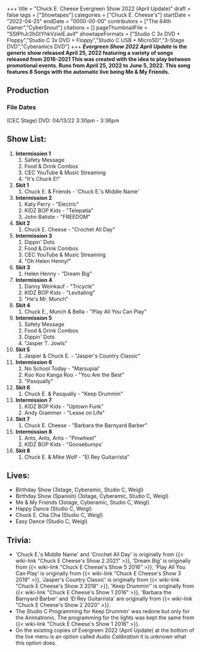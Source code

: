 +++
title = "Chuck E. Cheese Evergreen Show 2022 (April Update)"
draft = false
tags = ["Showtapes"]
categories = ["Chuck E. Cheese's"]
startDate = "2022-04-25"
endDate = "0000-00-00"
contributors = ["The 64th Gamer","CyberSnout"]
citations = []
pageThumbnailFile = "SStPhJr2hGtYhkVzieiE.avif"
showtapeFormats = ["Studio C 3x DVD + Floppy","Studio C 3x DVD + Floppy","Studio C USB + MicroSD","3-Stage DVD","Cyberamics DVD"]
+++
***Evergreen Show 2022 April Update* is the generic show released April 25, 2022 featuring a variety of songs released from 2016-2021
This was created with the idea to play between promotional events. Runs from April 25, 2022 to June 5, 2022. This song features 8 Songs with the automatic live being Me & My Friends.**

## Production

### File Dates

(CEC Stage) DVD: 04/13/22 3:30pm - 3:36pm

## Show List:

1.  **Intermission 1**
    1.  Safety Message
    2.  Food & Drink Combos
    3.  CEC YouTube & Music Streaming
    4.  "It's Chuck E!"
2.  **Skit 1**
    1.  Chuck E. & Friends - 'Chuck E.'s Middle Name'
3.  **Intermission 2**
    1.  Katy Perry - "Electric"
    2.  KIDZ BOP Kids - "Telepatía"
    3.  John Batiste - "FREEDOM"
4.  **Skit 2**
    1.  Chuck E. Cheese - "Crochet All Day"
5.  **Intermission 3**
    1.  Dippin' Dots
    2.  Food & Drink Combos
    3.  CEC YouTube & Music Streaming
    4.  "Oh Helen Henny!"
6.  **Skit 3**
    1.  Helen Henny - "Dream Big"
7.  **Intermission 4**
    1.  Danny Weinkauf - "Tricycle"
    2.  KIDZ BOP Kids - "Levitating"
    3.  "He's Mr. Munch"
8.  **Skit 4**
    1.  Chuck E., Munch & Bella - "Play All You Can Play"
9.  **Intermission 5**
    1.  Safety Message
    2.  Food & Drink Combos
    3.  Dippin' Dots
    4.  "Jasper T. Jowls"
10. **Skit 5**
    1.  Jasper & Chuck E. - "Jasper's Country Classic"
11. **Intermission 6**
    1.  No School Today - "Marsupial'
    2.  Koo Koo Kanga Roo - "You Are the Best"
    3.  "Pasqually"
12. **Skit 6**
    1.  Chuck E. & Pasqually - "Keep Drummin"
13. **Intermission 7**
    1.  KIDZ BOP Kids - "Uptown Funk"
    2.  Andy Grammer - "Lease on Life"
14. **Skit 7**
    1.  Chuck E. Cheese - "Barbara the Barnyard Barber"
15. **Intermission 8**
    1.  Ants, Ants, Ants - "Pinwheel"
    2.  KIDZ BOP Kids - "Goosebumps'
16. **Skit 8**
    1.  Chuck E. & Mike Wolf - "El Rey Guitarrista"

## Lives:

- Birthday Show (3stage, Cyberamic, Studio C, Weigl)
- Birthday Show (Spanish) (3stage, Cyberamic, Studio C, Weigl)
- Me & My Friends (3stage, Cyberamic, Studio C, Weigl)
- Happy Dance (Studio C, Weigl)
- Chuck E. Cha Cha (Studio C, Weigl)
- Easy Dance (Studio C, Weigl)

## Trivia:

- 'Chuck E.'s Middle Name' and 'Crochet All Day' is originally from {{< wiki-link "Chuck E Cheese's Show 2 2021" >}}, 'Dream Big' is originally from {{< wiki-link "Chuck E Cheese's Show 5 2016" >}}, 'Play All You Can Play' is originally from {{< wiki-link "Chuck E Cheese's Show 3 2019" >}}, 'Jasper's Country Classic' is originally from {{< wiki-link "Chuck E Cheese's Show 3 2018" >}}, 'Keep Drummin'' is originally from {{< wiki-link "Chuck E Cheese's Show 1 2016" >}}, 'Barbara the Barnyard Barber' and 'El Rey Guitarrista' are originally from {{< wiki-link "Chuck E Cheese's Show 2 2020" >}}.
- The Studio C Programming for Keep Drummin' was redone but only for the Animatronic. The programming for the lights was kept the same from {{< wiki-link "Chuck E Cheese's Show 1 2016" >}}.
- On the existing copies of Evergreen 2022 (April Update) at the bottom of the live menu is an option called *Audio Calibration* it is unknown what this option does.
